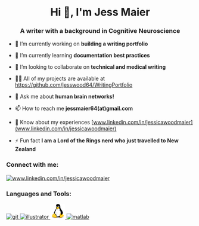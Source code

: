 <h1 align="center">Hi 👋, I'm Jess Maier</h1>
<h3 align="center">A writer with a background in Cognitive Neuroscience</h3>

- 🔭 I’m currently working on **building a writing portfolio**

- 🌱 I’m currently learning **documentation best practices**

- 👯 I’m looking to collaborate on **technical and medical writing**

- 👨‍💻 All of my projects are available at https://github.com/jesswood64/WritingPortfolio

- 💬 Ask me about **human brain networks!**

- 📫 How to reach me **jessmaier64(at)gmail.com**

- 📄 Know about my experiences [www.linkedin.com/in/jessicawoodmaier](www.linkedin.com/in/jessicawoodmaier)

- ⚡ Fun fact **I am a Lord of the Rings nerd who just travelled to New Zealand**

<h3 align="left">Connect with me:</h3>
<p align="left">
<a href="https://linkedin.com/in/jessicawoodmaier" target="blank"><img align="center" src="https://raw.githubusercontent.com/rahuldkjain/github-profile-readme-generator/master/src/images/icons/Social/linked-in-alt.svg" alt="www.linkedin.com/in/jessicawoodmaier" height="30" width="40" /></a>
</p>

<h3 align="left">Languages and Tools:</h3>
<p align="left"> <a href="https://git-scm.com/" target="_blank" rel="noreferrer"> <img src="https://www.vectorlogo.zone/logos/git-scm/git-scm-icon.svg" alt="git" width="40" height="40"/> </a> <a href="https://www.adobe.com/in/products/illustrator.html" target="_blank" rel="noreferrer"> <img src="https://www.vectorlogo.zone/logos/adobe_illustrator/adobe_illustrator-icon.svg" alt="illustrator" width="40" height="40"/> </a> <a href="https://www.linux.org/" target="_blank" rel="noreferrer"> <img src="https://raw.githubusercontent.com/devicons/devicon/master/icons/linux/linux-original.svg" alt="linux" width="40" height="40"/> </a> <a href="https://www.mathworks.com/" target="_blank" rel="noreferrer"> <img src="https://upload.wikimedia.org/wikipedia/commons/2/21/Matlab_Logo.png" alt="matlab" width="40" height="40"/> </a> </p>
